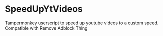 # SpeedUpYtVideos

Tampermonkey userscript to speed up youtube videos to a custom speed.
Compatible with Remove Adblock Thing
